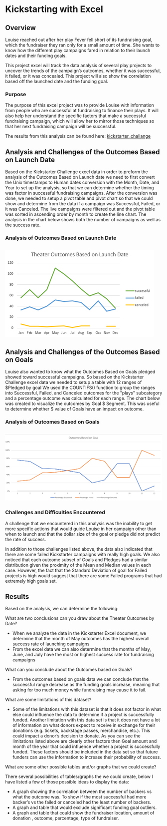 # Kickstarting with Excel
## Overview
Louise reached out after her play Fever fell short of its fundraising goal, which the fundraiser they ran only for a small amount of time. She wants to know how the different play campaigns fared in relation to their launch dates and their funding goals. 

This project excel will track the data analysis of several play projects to uncover the trends of the campaign’s outcomes, whether it was successful, it failed, or it was concealed. This project will also show the correlation based off the launched date and the funding goal.
### Purpose
The purpose of this excel project was to provide Louise with information from people who are successful at fundraising to finance their plays. It will also help her understand the specific factors that make a successful fundraising campaign, which will allow her to mirror those techniques so that her next fundraising campaign will be successful.

The results from this analysis can be found here: [kickstarter_challange](https://github.com/backwater-graphics/kickstarter-analysis/blob/main/Kickstarter_Challenge-MU.xlsx)
## Analysis and Challenges of the Outcomes Based on Launch Date
Based on the Kickstarter Challenge excel data in order to preform the analysis of the Outcomes Based on Launch date we need to first convert the Unix timestamps to Human dates conversion with the Month, Date, and Year to set up the analysis, so that we can determine whether the timing was factor in successful fundraising campaigns. 
After the conversion was done, we needed to setup a pivot table and pivot chart so that we could show and determine from the data if a campaign was Successful, Failed, or it was Canceled. The live campaigns were filtered out and the pivot table was sorted in ascending order by month to create the line chart.
The analysis in the chart below shows both the number of campaigns as well as the success rate.
### Analysis of Outcomes Based on Launch Date

![Theater Outcomes Based on Launch Date](https://github.com/backwater-graphics/kickstarter-analysis/blob/main/resources/Theater_Outcomes_vs_Launch.png)
---
## Analysis and Challenges of the Outcomes Based on Goals
Louise also wanted to know what the Outcomes Based on Goals pledged showed toward successful campaigns. So based on the Kickstarter Challenge excel data we needed to setup a table with 12 ranges of $Pledged by goal
We used the COUNTIFS() function to group the ranges into Successful, Failed, and Canceled outcomes for the "plays" subcategory and a percentage outcome was calculated for each range.
The chart below was created to visualize the outcomes by Goal $ Segment. This was useful to determine whether $ value of Goals have an impact on outcome.
### Analysis of Outcomes Based on Goals
![Outcomes Based on Goal](https://github.com/backwater-graphics/kickstarter-analysis/blob/main/resources/Outcomes_vs_Goals.png)
---
### Challenges and Difficulties Encountered
A challenge that we encountered in this analysis was the inability to get more specific actions that would guide Louise in her campaign other than when to launch and that the dollar size of the goal or pledge did not predict the rate of success.

In addition to those challenges listed above, the data also indicated that there are some failed Kickstarter campaigns with really high goals. We also noticed that each outcome subset of Goals and Pledges had a similar distribution given the proximity of the Mean and Median values in each case. However, the fact that the Standard Deviation of goal for Failed projects is high would suggest that there are some Failed programs that had extremely high goals set.
## Results 
Based on the analysis, we can determine the following:

What are two conclusions can you draw about the Theater Outcomes by Date?
- When we analyze the data in the Kickstarter Excel document, we determine that the month of May outcomes has the highest overall success rate of launching campaigns
- From the excel data we can also determine that the months of May, June, and July have the most or highest success rate for fundraising campaigns

What can you conclude about the Outcomes based on Goals?
- From the outcomes based on goals data we can conclude that the successful range decrease as the funding goals increase, meaning that asking for too much money while fundraising may cause it to fail.

What are some limitations of this dataset?
- Some of the limitations with this dataset is that it does not factor in what else could influence the data to determine if a project is successfully funded.  Another limitation with this data set is that it does not have a lot of information on what donors expect to receive in exchange for their donations (e.g. tickets, backstage passes, merchandise, etc.). This could impact a donor’s decision to donate. As you can see the limitations listed above are clearly other factors then Goal amount and month of the year that could influence whether a project is successfully funded. These factors should be included in the data set so that future funders can use the information to increase their probability of success.

What are some other possible tables and/or graphs that we could create?

There several possibilities of tables/graphs the we could create, below I have listed a few of those possible ideas to display the data:

- A graph showing the correlation between the number of backers vs what the outcome was. To show if the most successful had more backer’s vs the failed or canceled had the least number of backers.
- A graph and table that would exclude significant funding goal outliers.
- A graph and table that could show the fundraiser location, amount of donation , outcome, percentage, type of fundraiser.
